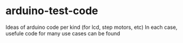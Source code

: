 arduino-test-code
=================

Ideas of arduino code per kind (for lcd, step motors, etc)
In each case, usefule code for many use cases can be found